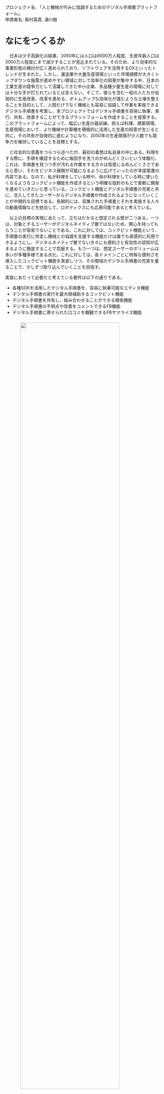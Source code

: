 <!-- 
# TODO

- [ ] 適宜ボールド体を入れて強調する
- [ ] サービスのイメージ図を入れて、読者にすぐ伝わるようにする

具体的に役に立って市場競争力を持つ例
- 計測可能な量から推定量を出して、それを使って続きの作業をする場合
- 測定結果の記録までを標準化できるたり、それを用いた安全検定資料の作成などができる。
- 機械がある設定で待ち構えてくれたり、機械同士が通信して、設定を合わせてくれたりすることで、滞りなく生産ができる。例えば、料理で言う余熱とか。
- やるべきタスクの管理を機械が制御して指示してくれる。例えば、家を建てるときなど。
- 機械の設定値について、現場の職人の勘を明文化させて、組織として知見を共有する
- 作るべき部品の詳細がいつでも見れる場所にあるとか、詳細がわからないときすぐに聞くことができるとか
  
情報を発信する側と情報が欲しい側の要件は違う
法律が絡んだりする領域では手順書が仕事をしている
僕が作ろうとしているのは、手順書なのか？プロセス書という名のエージェントプログラミングでは？
-->

<link rel="stylesheet" href="style.css"/>

プロジェクト名: 「人と機械が巧みに協調するためのデジタル手順書プラットフォーム」  
申請者名: 奥村英貴, 浦川樹

# なにをつくるか

<!-- > 提案の背景、目的、目標を、その分野の専門家でない人にもわかるように丁寧に記述してください。 -->

　日本は少子高齢化の結果、2050年には人口は9000万人程度、生産年齢人口は3000万人程度にまで減少することが見込まれている。そのため、より効率的な事業形態の検討が広く進められており、ソフトウェアを活用するDXといったトレンドが生まれた。しかし、運送業や大量生産現場といった市場規模が大きくトップダウンな施策が進めやすい領域に対して効率化の知恵が集中する中、日本の工業生産の競争力として活躍してきた中小企業、多品種少量生産の現場に対しては十分な手が打たれているとは言えない。そこで、彼らを含む一般の人たちが自発的に生産改善、改革を進める、ボトムアップな効率化が進むような土壌を整えることを目的として、人間だけでなく機械とも容易に協調して作業を実施できるデジタル手順書を考案し、本プロジェクトではデジタル手順書を容易に執筆、実行、共有、改善することができるプラットフォームを作成することを提案する。このプラットフォームによって、幅広い生産の最前線、例えば料理、建築現場、生産現場において、より機械や計算機を積極的に活用した生産の知恵が生じると共に、その共有が自発的に進むようになり、2050年の生産現場が少人数でも競争力を維持していることを目標とする。

　と社会的な意義をつらつら述べたが、最初の着想は私自身の中にある。料理をする際に、手順を確認するために毎回手を洗うのがめんどくさいという体験だ。これは、手順書を見つつ手が汚れる作業をする方々は皆感じるめんどくささであると思い、それをビジネス展開が可能になるように広げていったのが本提案書の内容である。なので、私が料理をしている時や、母が料理をしている時に使いたくなるようなコックピット機能を作成するという明確な指針のもとで柔軟に開発を進めていきたいと思っている。コックピット機能とデジタル手順書の充実と共に、流入してきたユーザーからデジタル手順書が作成されるようになっていくことが中期的な目標である。長期的には、収集された手順書とそれを実施する人々の動画情報などを統合して、ロボティクスにも応用可能であると考えている。

　以上の目標の実現にあたって、立ちはだかると想定される壁が二つある。一つは、対象とするユーザーがデジタルネイティブ層ではないため、関心を持ってもらうことが容易でないことである。これに対しては、コックピット機能という、手順書の実行に伴走し機械との協調を支援する機能だけは誰でも直感的に利用できるようにし、デジタルネイティブ層でない方々にも便利さと有効性の認知が広まるように徹底することで克服する。もう一つは、想定ユーザーのボリュームは多いが多種多様である点だ。これに対しては、各ドメインごとに特殊な便利さを導入したコックピット機能を実装しつつ、その領域のデジタル手順書の充実を量ることで、少しずつ取り込んでいくことを目指す。

実装にあたって必要だと考えている要件は以下の通りである。

- 各種SDKを活用したデジタル手順書を、容易に執筆可能なエディタ機能
- デジタル手順書の実行を最大限補助するコックピット機能
- デジタル手順書を共有し、組み合わせることができる検索機能
- デジタル手順書の不明点や改善をコメントできるFB機能
- デジタル手順書に寄せられた口コミを概観できるFBサマライズ機能

<img src="application1-total.png" style="display: block; margin: auto; width: 80%; padding: 10px;"/>


# どんな出し方を考えているか

<!-- > 提案したプロジェクトの世の中への出し方、問い方について記述してください。(例えば、フリーソフトとして出す、オープンソースソフトウェアとして公表する、ビジネス展開に持ち込む努力をする、など)。 -->

　Webサービスとして、基本無料で一般公開し、ユーザーを増えたら、ビジネス展開に持ち込むことを考えている。

　広報戦略としては、まずコックピット機能をある特定の領域(例えば料理)に特化して便利にしていく。その中で、狙った領域のデジタル手順書を増やしていき、SEOも頑張ることで、ネット検索からの自然な流入を作る。それがうまくいき、コックピット機能を利用する目的で、我々のプラットフォーム上でデジタル手順書が自然に増えていったら、資金を調達し、収益性の目処が立つまで支えてもらい、そこから他の領域にも手を広げていく。

　ビジネスモデルとしては二つある。一つは、デジタル手順書内で利用できる生産機器を製造している会社や特許を保有している会社が我々のプラットフォーム上でSDKを公開したり、広報のためのデジタル手順書を投稿したりすることに対して、成果報酬やサブスクリプションの形で対価をもらうというもの。製造会社は、我々のプラットフォーム上で、製造機器や特許がデジタル手順書をいかに改良するかをアピールすることで、我々のプラットフォームを窓口として顧客を獲得することができる。もう一つは、社内などで閉じたノウハウを共有したい需要は十分あり、彼らに向けてクローズドで安全なSaaSを提供することで、社員数に応じた対価をもらうというもの。Wikiのようなツールでは観測できなかったダイナミックな利活用情報を利用することができ、これによってデジタル手順書の新陳代謝が自然に促されるので、ノウハウの再発明を防ぐことができ、自発的なDXが期待できるというメリットがある。


# 斬新さの主張、期待される効果など

<!-- > 少し背伸びをしてもいいので、自由に記述してください。 -->

本プロダクトの斬新な点は以下の通り。

1. エディタ機能ではなく、コックピット機能に主眼を置いたマニュアルアプリである点
2. 生産技術を生み出す会社にとって自然な顧客導線となる点
3. 全てを自動化するのではなく、ハイブリッドにすることを強調している点
4. あらゆる人々が参画可能で、すべてが公平に比較されるOpenなコミュニティである点

それぞれについて詳細を説明する。

## エディタ機能ではなく、コックピット機能に主眼

　元来トップダウンで導入される業務改善ソフトウェアは手順作成者のUX最大化を目指しているが、むしろ活用する側のUXが最大化されるべきだと考える。そのため、手順書活用者のユースケースを網羅的に理解し、その障壁になりうる要素を徹底的に取り除く。今検討している例として、非接触のインターフェース、特にジェスチャーによる操作の導入がある。これにより、作業途中で手が良ごれてタッチ操作ができないユースケースでも手を洗わずに自然に手順書を操作できるようになる。これらの姿勢と施策によって、プラットフォーム利用者の自発的な拡大が生じ、これによって参加者全体がコミュニティの充実によって利益を得ることが期待できる。

## 生産技術を生み出す会社にとって自然な顧客導線となる

　生産技術、特に生産機器や特許技術などの開発を行う会社は自社のノウハウを外に対してアピールしてく必要があり、そのために、展示会、WEBサイト、エージェントなど様々な手段を投じている。しかし、真摯なノウハウ開発の究極的な成果は、それを利用することによって、利用しない場合に比べてどれぐらい何が改善するのか、である。これを実直にアピールできる場所、それが我々のプラットフォームである。我々のプラットフォームでは、売り出す側が自社ノウハウが効果を上げるデジタル手順書をたくさん公開することで、潜在顧客にリーチすることができる。顧客側は売り出す側のポジショントークだけでなく、実際の口コミを参照することで、他の手段と容易に比較することができる。さらに、その技術を利用したデジタル手順書がユーザー側から提案されることによって、コミュニティ全体がその技術を生かす方法を探究してくれるというメリットもある。

## 人と機械がハイブリッドに働く未来を強調している点

　我々はただのノーコードツールを作りたいわけではない。完全自動化できない領域で、人と機械が限りなく巧みに協調して、いいものを作り出す世の中になる地盤を整えたいのだ。そのために、機械と人間の良き仲介者が必要であり、我々のプラットフォームはそうなると確信している。

## すべてが公平に比較されるOpenなコミュニティである点

　Google検索やYoutube検索によって、さまざまなノウハウに容易に触れられるようになっているが、学者たちがGoogle Scholarを使うのはなぜだろう？それは、論文の検索のために比較要件とGoogle検索の序列アルゴリズムは合致しないからである。比較という作業はドメイン固有の特徴を多く備えている。我々のプラットフォームでは、全てのデジタル手順書がそのドメインにあった形でまるでkakaku.comのように比較される。そのため、活用者はお金によって歪められていない、本当の比較によって目的を達成するデジタル手順書を見つけることができる。また、その投稿はすべての人たちに開かれている！興味深いデジタル手順書は世の中にたくさんあり、ものづくりに関わる人たちの叡智に誰でも触れられる環境を用意することはインターネット文化が急速に発展したのと同じように、生産技術の急速な発展を生み出すと期待している。

# 具体的な進め方と予算

## 主に開発を行う場所

- 京都大学北の奥村英貴の自宅

## 使用する計算機環境(ハード、OS)

- MacBook, OSX


## 使用する言語、ツール

プロトタイプ実装には以下のライブラリを利用して素早く作成することを目指す。

- Backend = Python/Flask, SQL/MySQL
- Web = Typescript/React, Rust/WebAssembly
- Design = Figma
- バージョン管理 = Git
- レポジトリ管理 = Github
- デプロイ先 = AWS


## 各クリエータの作業の分担

- 奥村英貴: Web
- 浦川樹: Backend

適宜お互いの領域にとらわれず実装を進めていくつもりでもある。

## ソフトウェア開発に使う手法

- 慣れているのでGithubフロー
- 最初の基盤となるアプリができるまではウォーターフロー的に進めて、改良する段階に入ったら自ら使いながらアジャイル的に進めていく

## 開発線表

```mermaid
gantt
    dateFormat  YYYY-MM-DD

    section マイルストーン
        MITOUサポート期間	:a, 2023-6-24, 256d
        プロトタイピング	 :b0, 2023-6-24, 69d
        機能追加+テスト  :b1, after b0, 61d
		営業と改善: b2, after b1, 126d
    section 開発計画
        ドメイン設計: domain, 2023-6-24, 7d
		WEBデザイン: web-design, after domain, 10d
		簡易エディター機能: simple-editer, after web-design, 21d
		簡易メインページ機能: simple-main, after web-design, 7d
		簡易コックピット機能: simple-cockpit, after simple-main, 7d
		簡易FB機能: simple-fb, after simple-cockpit, 7d
		FBまとめ機能: simple-fb-summary, after simple-fb, 7d
		コックピットジェスチャ操作機能: simple-cockpit-gesture, after simple-fb, 7d
		簡易検索機能: simple-search, after simple-fb-summary, 7d
		テストデータでUXテスト: first-ux-test, after simple-fb-summary, 7d
		改善点を洗い出しプロトタイプ完成: fin-prototype, after first-ux-test, 17d
		バックエンド実装: backend, after fin-prototype, 14d
		各画面に詳細を導入: complete-web, after fin-prototype, 14d
		手順を追加していきテスト: main-test, after backend, 173d
		通信の繋ぎこみ: connect-to-backend, after backend, 16d
		顧客を一人見つける: find-customer, after connect-to-backend, 31d
		サンプルSDKを作成: sample-sdk, after connect-to-backend, 31d
		SEO対策: seo, after connect-to-backend, 31d
		細かいバグ取り: fix-bugs, after connect-to-backend, 31d
		法人営業: sales-to-B, after seo, 126d
		顧客を通してPDCA: pdca, after seo, 126d
```

## 開発にかかわる時間帯と時間数

二日/一週間 日中 フルタイム8時間

## 予算内訳をまとめた表

### 収入
| 名前 | 金額 | 備考 |
| :--- | :---: | ---: |
| MITOU支援金 | 2,368,000¥ | = (38週 * 2日/週 * 8h/日 * 2000¥/h) * 2人 |

### 支出
| 名前 | 金額 | 備考 |
| :--- | :---: | ---: |
| AWS利用料 | 150,000¥ |  |
| 法人営業に向かうための交通費 | 150,000¥ |  |
| SEO対策勉強代 | 50,000¥ |  |
| 合計 | 350,000¥ | |

# 提案者の腕前を証明できるもの

<!-- > 提案者がプログラミングに関してどんなスキルをもっているか、記述してください。
グループによる提案の場合は、クリエータとなるメンバー全員について記述してください。 -->

## 奥村英貴

- [Linkedin](https://www.linkedin.com/in/hideki-okumura-info/)

1. 大学入学と同時にJavaプログラミングを始める。ブロック崩しを作る
2. C#によるCADアドイン開発バイトを一年半程度行なってOOPについて学ぶ
3. C++で競技プログラミングに精進し、入水手前まで精進(https://atcoder.jp/users/hideki)
4. ruiさんのブログに触発され、CコンパイラをCで実装。プリプロセッサを実装し切るも、セルフコンパイルには失敗(https://github.com/hideki1217/selfcc)
5. Rustで準同型暗号エンジンを実装し、パフォーマンスと可読性の両立に悩む(https://github.com/hideki1217/rustTfhe)
6. CUDAでDNNアクセラレータシミュレータを高速化し、メモリ管理など低レイヤーに対する気遣いを理解(https://github.com/hideki1217/matmul_hpc)
7. 就活を機にReact/ReactNativeなどに入門し、チームでドライバー向け配送アプリ(at LINEハッカソン)や釣り動画検知ChromeExtension(at ハックツハッカソン)を実装。ビジネスの視点を学ぶ。

## 浦川樹

TODO

# プロジェクト遂行にあたっての特記事項

<!-- > 学業、仕事との両立や関係、環境が変わる可能性等、特殊な事情があれば記述してくださ
   い。
大学生・大学院生の場合、プロジェクト期間中に在籍する研究室がある場合は、その情報を 記述するようにしてください。 -->

## 奥村英貴

京都大学大学院情報学研究科先端数理科学専攻非線形物理学講座計算物理コース 修士課程 所属

## 浦川樹

TODO

# 勉強、特技、生活、趣味など

<!-- > 簡潔でよいので自由に記述してください。 -->

## 奥村英貴

- 趣味
  1. ネットゲーム(主にLeague of Legend, Apex Legends)
  2. 読書(詩集以外はなんでも)。本屋カフェによくいく
- 特技
  1. パスタを茹でること
  2. 味関係の利き○○が大体できる(利き水, 利きシロップ, etc...) <- (ﾟДﾟ)ﾊｧ?
- 苦手なこと
  1. 自炊
- 大学院では非線形物理学を専攻、確率統計や確率微分方程式などのモデルになじみがある
- 学部時代に機械学習まわりの数理統計に親しんでいる。学習のためC++でDNNライブラリを実装して研究で使っていた時期もある
- 友人は多くないが、知らない人と話すのは好き

## 浦川樹

TODO


# 将来のソフトウェア技術について

<!-- > 提案内容にとらわれず、自由に記述してください。 -->

## 奥村英貴

　将来のソフトウェア技術について、私はこれからもっともっとソフトウェア技術は多くの人が嗜むものとして普及していくと考えている。その現象が起こる根拠は、学習指導要領の改訂とAIの台頭である。技術科目の導入が若い世代のパソコンへの認知をまし、AIがコンピュータとの触れ合いを支援し、人々がその可能性を認識する機会を増やすと同時に習得のハードルを下げる。結果として、カレイの煮付けからおでんくらいにまで、ソフトウェア技術はぐんぐん民衆化するだろう。

　しかし、この施策によるソフトウェア産業への効果は限定的だと思う。なぜなら、ソフトウェア技術は実装力とソフトウェア的発想に分けられ、上の施策はソフトウェア的発想を育む要素が薄いと感じるからだ。日本人の実装力がアメリカ人より劣っているということは全くないと私は信じている。しかし、ハッカー文化、エレガントな課題解決への積極性の原点は明らかにアメリカにある。実装力は筋肉である。哲学にかられ筋肉を駆動する積極性、執念は脳である。両方がなければ、素晴らしいアスリートにはなれない。

　未踏事業の目的はきっとそこにあるのだが、私が思うに中途半端だ。執念を生み出すのは独創的な個人であり、それを広めるのはコミュニティである。未踏は独創的な個人を選び出し、彼らを未踏OB会に入れ、彼らが道を走り切ることを支え合う。しかし、そうした独創的な個人が信奉者を募ることを積極的に奨励してはいない。未踏事業のさらなる躍進のためには、未踏OBが人を巻き込める場所を用意することも必要であると考える。ぜひ検討していただきたい。<- (ﾟДﾟ)ﾊｧ?

　精神性に絡んで、私自身が気をつけたい点がある。それはハード的産業に対する敬意である。日本国は歴史的にハード的産業、ものづくりで財を成してきた。その中で、昨今のソフトウェア巨人の勃興から、多くの経営者がハードからソフトというような方向性を示している。しかし、ソフトウェアでは実現できない方法で、ハード的産業は競争力を生み出す。一見ローテクに見えるハード的産業技術の多くは他社が真似しようがないものだ。コンピュータは最も制御しやすい対象の一つであることを忘れてはならない。本当に難しいのは、その外にあるのである。

　最後に、私は将来的にAIによる開発支援系が充実することを期待している。人間の指示で動く限り、完璧な実装をこなすAIは登場しないだろう。その修正にはパソコンのドメインが不可欠であり、開発者の仕事が失われることはないと私は楽観的に見ている。しかし、文脈をパソコン内に集約できる領域はAIによる完全実装も可能になるだろう。UIの翻訳、改良、SEOの最適化、コードのリファクタリング、高速化、文書化、アーキテクチャの決定などだ。こうした領域でAIによる開発支援系が充実すれば、プログラマは目的達成のためのドメイン表現とビジネスロジック、そしてAIの上司をやればよくなる。こうした結果、哲学や精神性により一層集中する余裕が生まれ、独創もきっと発揮されやすくなるだろう。

## 浦川樹


